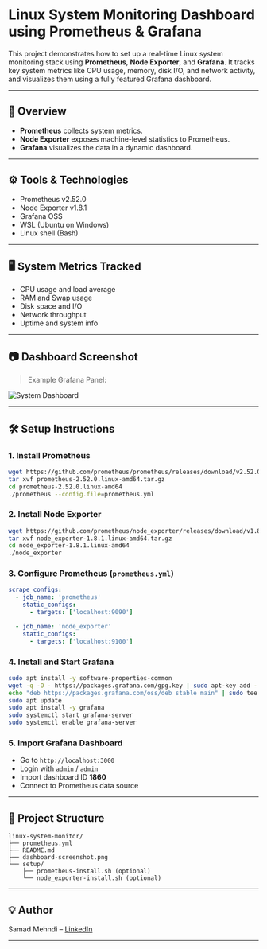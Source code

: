 # Linux System Monitoring Dashboard using Prometheus & Grafana

This project demonstrates how to set up a real-time Linux system monitoring stack using **Prometheus**, **Node Exporter**, and **Grafana**. It tracks key system metrics like CPU usage, memory, disk I/O, and network activity, and visualizes them using a fully featured Grafana dashboard.

---

## 📌 Overview

- **Prometheus** collects system metrics.
- **Node Exporter** exposes machine-level statistics to Prometheus.
- **Grafana** visualizes the data in a dynamic dashboard.

---

## ⚙️ Tools & Technologies

- Prometheus v2.52.0
- Node Exporter v1.8.1
- Grafana OSS
- WSL (Ubuntu on Windows)
- Linux shell (Bash)

---

## 🖥️ System Metrics Tracked

- CPU usage and load average
- RAM and Swap usage
- Disk space and I/O
- Network throughput
- Uptime and system info

---

## 📷 Dashboard Screenshot

> Example Grafana Panel:

![System Dashboard](dashboard-ss1.png)

---

## 🛠️ Setup Instructions

### 1. Install Prometheus

```bash
wget https://github.com/prometheus/prometheus/releases/download/v2.52.0/prometheus-2.52.0.linux-amd64.tar.gz
tar xvf prometheus-2.52.0.linux-amd64.tar.gz
cd prometheus-2.52.0.linux-amd64
./prometheus --config.file=prometheus.yml
```

### 2. Install Node Exporter

```bash
wget https://github.com/prometheus/node_exporter/releases/download/v1.8.1/node_exporter-1.8.1.linux-amd64.tar.gz
tar xvf node_exporter-1.8.1.linux-amd64.tar.gz
cd node_exporter-1.8.1.linux-amd64
./node_exporter
```

### 3. Configure Prometheus (`prometheus.yml`)

```yaml
scrape_configs:
  - job_name: 'prometheus'
    static_configs:
      - targets: ['localhost:9090']

  - job_name: 'node_exporter'
    static_configs:
      - targets: ['localhost:9100']
```

### 4. Install and Start Grafana

```bash
sudo apt install -y software-properties-common
wget -q -O - https://packages.grafana.com/gpg.key | sudo apt-key add -
echo "deb https://packages.grafana.com/oss/deb stable main" | sudo tee /etc/apt/sources.list.d/grafana.list
sudo apt update
sudo apt install -y grafana
sudo systemctl start grafana-server
sudo systemctl enable grafana-server
```

### 5. Import Grafana Dashboard

- Go to `http://localhost:3000`
- Login with `admin` / `admin`
- Import dashboard ID **1860**
- Connect to Prometheus data source

---

## 📁 Project Structure

```
linux-system-monitor/
├── prometheus.yml
├── README.md
├── dashboard-screenshot.png
└── setup/
    ├── prometheus-install.sh (optional)
    └── node_exporter-install.sh (optional)
```

---

## 💡 Author

Samad Mehndi – [LinkedIn](https://linkedin.com/in/samad-mehndi)

---
